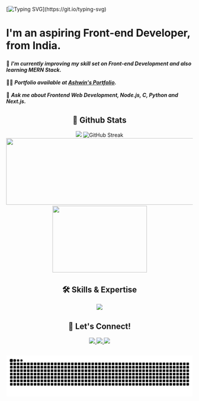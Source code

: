 [![Typing SVG](https://readme-typing-svg.demolab.com?font=Tisa&size=22&pause=1000&multiline=true&random=false&width=435&height=70&lines=Hey!+Nice+to+meet+you%2C+I'm+Ashwin.;Welcome+to+my+profile!)](https://git.io/typing-svg)
<h1 align="left">I'm an aspiring Front-end Developer, from India.</h1>

###
🌱 ***I'm  currently improving my skill set on **Front-end Development** and also learning **MERN Stack**.***<br><br>👨‍💻 ***Portfolio available at **[Ashwin's Portfolio](https://ashwin-s-nambiar.is-a.dev/)**.***<br><br>💬 ***Ask me about **Frontend Web Development**, **Node.js**, **C**, **Python** and **Next.js**.***

<h2 align="center"> 👾 Github Stats</h2>
<div align="center">
 <img src="https://github-readme-stats-ecru-gamma-17.vercel.app/api?username=ashwin-s-nambiar&border_radius=4&card_width=200&count_private=true&show_icons=true&theme=dark&hide_border=true" height="180em"/>
 <img src="https://github-readme-streak-stats-7rh9.vercel.app/?user=Ashwin-S-Nambiar&theme=dark&card_width=400&hide_border=true&border_radius=4" height="180em" alt="GitHub Streak" />
 <img height="180em" width="520px" src="https://github-profile-summary-cards.vercel.app/api/cards/profile-details?username=Ashwin-S-Nambiar&theme=dark&border_radius=4" />
 <img height="180em" width="255px" src="http://github-profile-summary-cards.vercel.app/api/cards/most-commit-language?username=ashwin-s-nambiar&theme=dark&border_radius=4" />
</div>  

<h2 align="center">🛠️ Skills & Expertise</h2>
<p align="center">
  <a href="https://ashwin-s-nambiar.is-a.dev/">
    <img src="https://skillicons.dev/icons?i=c,python,java,html,css,js,ts,react,nextjs,nodejs,vite,webpack,tailwind,bootstrap,git,github,mysql,npm,linux,figma,firebase,netlify,vercel,notion&perline=12" />  
  </a>
</p>

<h2 align="center">👋 Let's Connect!</h2>
<p align="center">
  <a href="https://www.linkedin.com/in/ashwin-s-nambiar-0b7a5b202/" target="_blank">
    <img src="https://skillicons.dev/icons?i=linkedin" />
  </a>
  <a href="mailto:ashwinnambiar12345@gmail.com" target="_blank">
    <img src="https://skillicons.dev/icons?i=gmail" />  
  </a>
  <a href="https://x.com/ashwinnambiar11" target="_blank">
    <img src="https://skillicons.dev/icons?i=twitter" />  
  </a>
</p>
<h2 align="center"></h2>
<div align="center">
  <picture>
    <source media="(prefers-color-scheme: dark)" srcset="https://raw.githubusercontent.com/Ashwin-S-Nambiar/Ashwin-S-Nambiar/output/github-contribution-grid-snake-dark.svg">
    <source media="(prefers-color-scheme: light)" srcset="https://raw.githubusercontent.com/Ashwin-S-Nambiar/Ashwin-S-Nambiar/output/github-contribution-grid-snake.svg">
    <img alt="github contribution grid snake animation" src="https://raw.githubusercontent.com/Ashwin-S-Nambiar/Ashwin-S-Nambiar/output/github-contribution-grid-snake.svg">
  </picture>
</div>
